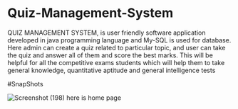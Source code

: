 # Quiz-Management-System

QUIZ MANAGEMENT SYSTEM, is user friendly software application 
developed in java programming language and My-SQL is used for 
database. Here admin can create a quiz related to particular topic, and user 
can take the quiz and answer all of them and score the best marks. This 
will be helpful for all the competitive exams students which will help them to 
take general knowledge, quantitative aptitude and general intelligence 
tests

#SnapShots

![Screenshot (198)](https://user-images.githubusercontent.com/75206565/223939389-04a8838e-87ce-4373-8e6a-532d700d2ef3.png)
here is home page

